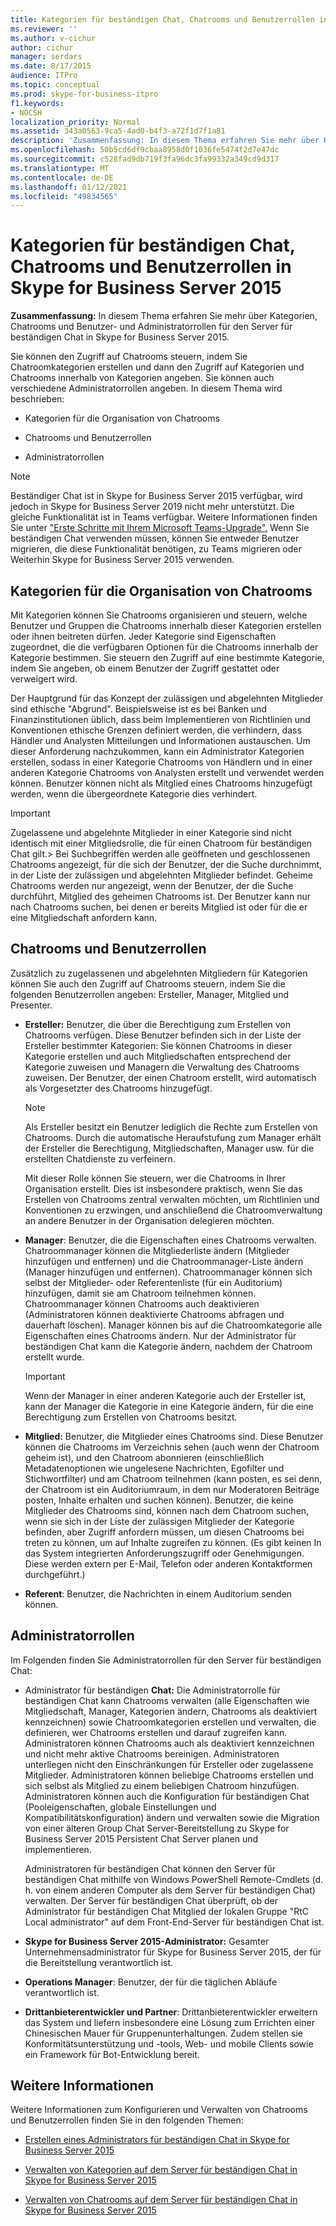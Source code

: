 ```yaml
---
title: Kategorien für beständigen Chat, Chatrooms und Benutzerrollen in Skype for Business Server 2015
ms.reviewer: ''
ms.author: v-cichur
author: cichur
manager: serdars
ms.date: 8/17/2015
audience: ITPro
ms.topic: conceptual
ms.prod: skype-for-business-itpro
f1.keywords:
- NOCSH
localization_priority: Normal
ms.assetid: 343a0563-9ca5-4ad0-b4f3-a72f1d7f1a81
description: 'Zusammenfassung: In diesem Thema erfahren Sie mehr über Kategorien, Chatrooms sowie Benutzer- und Administratorrollen für den Server für beständigen Chat in Skype for Business Server 2015.'
ms.openlocfilehash: 50b5cd6df9cbaa8958d0f1036fe5474f2d7e47dc
ms.sourcegitcommit: c528fad9db719f3fa96dc3fa99332a349cd9d317
ms.translationtype: MT
ms.contentlocale: de-DE
ms.lasthandoff: 01/12/2021
ms.locfileid: "49834565"
---
```

# <a name="persistent-chat-categories-chat-rooms-and-user-roles-in-skype-for-business-server-2015"></a>Kategorien für beständigen Chat, Chatrooms und Benutzerrollen in Skype for Business Server 2015
 
**Zusammenfassung:** In diesem Thema erfahren Sie mehr über Kategorien, Chatrooms und Benutzer- und Administratorrollen für den Server für beständigen Chat in Skype for Business Server 2015.
  
Sie können den Zugriff auf Chatrooms steuern, indem Sie Chatroomkategorien erstellen und dann den Zugriff auf Kategorien und Chatrooms innerhalb von Kategorien angeben. Sie können auch verschiedene Administratorrollen angeben. In diesem Thema wird beschrieben: 
  
- Kategorien für die Organisation von Chatrooms
    
- Chatrooms und Benutzerrollen
    
- Administratorrollen

> [!NOTE] 
> Beständiger Chat ist in Skype for Business Server 2015 verfügbar, wird jedoch in Skype for Business Server 2019 nicht mehr unterstützt. Die gleiche Funktionalität ist in Teams verfügbar. Weitere Informationen finden Sie unter ["Erste Schritte mit Ihrem Microsoft Teams-Upgrade".](/microsoftteams/upgrade-start-here) Wenn Sie beständigen Chat verwenden müssen, können Sie entweder Benutzer migrieren, die diese Funktionalität benötigen, zu Teams migrieren oder Weiterhin Skype for Business Server 2015 verwenden. 
    
## <a name="categories-for-organizing-chat-rooms"></a>Kategorien für die Organisation von Chatrooms

Mit Kategorien können Sie Chatrooms organisieren und steuern, welche Benutzer und Gruppen die Chatrooms innerhalb dieser Kategorien erstellen oder ihnen beitreten dürfen. Jeder Kategorie sind Eigenschaften zugeordnet, die die verfügbaren Optionen für die Chatrooms innerhalb der Kategorie bestimmen. Sie steuern den Zugriff auf eine bestimmte Kategorie, indem Sie angeben, ob einem Benutzer der Zugriff gestattet oder verweigert wird.
  
Der Hauptgrund für das Konzept der zulässigen und abgelehnten Mitglieder sind ethische "Abgrund". Beispielsweise ist es bei Banken und Finanzinstitutionen üblich, dass beim Implementieren von Richtlinien und Konventionen ethische Grenzen definiert werden, die verhindern, dass Händler und Analysten Mitteilungen und Informationen austauschen. Um dieser Anforderung nachzukommen, kann ein Administrator Kategorien erstellen, sodass in einer Kategorie Chatrooms von Händlern und in einer anderen Kategorie Chatrooms von Analysten erstellt und verwendet werden können. Benutzer können nicht als Mitglied eines Chatrooms hinzugefügt werden, wenn die übergeordnete Kategorie dies verhindert.
  
> [!IMPORTANT]
> Zugelassene und abgelehnte Mitglieder in einer  Kategorie sind nicht identisch mit einer Mitgliedsrolle, die für einen Chatroom für beständigen Chat gilt.> Bei Suchbegriffen werden alle geöffneten und geschlossenen Chatrooms angezeigt, für die sich der Benutzer, der die Suche durchnimmt, in der Liste der zulässigen und abgelehnten Mitglieder befindet. Geheime Chatrooms werden nur angezeigt, wenn der Benutzer, der die Suche durchführt, Mitglied des geheimen Chatrooms ist. Der Benutzer kann nur nach Chatrooms suchen, bei denen er bereits Mitglied ist oder für die er eine Mitgliedschaft anfordern kann. 
  
## <a name="chat-rooms-and-user-roles"></a>Chatrooms und Benutzerrollen

Zusätzlich zu zugelassenen und abgelehnten Mitgliedern für Kategorien können Sie auch den Zugriff auf Chatrooms steuern, indem Sie die folgenden Benutzerrollen angeben: Ersteller, Manager, Mitglied und Presenter.
  
- **Ersteller:** Benutzer, die über die Berechtigung zum Erstellen von Chatrooms verfügen. Diese Benutzer befinden sich in der Liste der Ersteller bestimmter Kategorien: Sie können Chatrooms in dieser Kategorie erstellen und auch Mitgliedschaften entsprechend der Kategorie zuweisen und Managern die Verwaltung des Chatrooms zuweisen. Der Benutzer, der einen Chatroom erstellt, wird automatisch als Vorgesetzter des Chatrooms hinzugefügt.
    
    > [!NOTE]
    > Als Ersteller besitzt ein Benutzer lediglich die Rechte zum Erstellen von Chatrooms. Durch die automatische Heraufstufung zum Manager erhält der Ersteller die Berechtigung, Mitgliedschaften, Manager usw. für die erstellten Chatdienste zu verfeinern. 
  
    Mit dieser Rolle können Sie steuern, wer die Chatrooms in Ihrer Organisation erstellt. Dies ist insbesondere praktisch, wenn Sie das Erstellen von Chatrooms zentral verwalten möchten, um Richtlinien und Konventionen zu erzwingen, und anschließend die Chatroomverwaltung an andere Benutzer in der Organisation delegieren möchten.
    
- **Manager**: Benutzer, die die Eigenschaften eines Chatrooms verwalten. Chatroommanager können die Mitgliederliste ändern (Mitglieder hinzufügen und entfernen) und die Chatroommanager-Liste ändern (Manager hinzufügen und entfernen). Chatroommanager können sich selbst der Mitglieder- oder Referentenliste (für ein Auditorium) hinzufügen, damit sie am Chatroom teilnehmen können. Chatroommanager können Chatrooms auch deaktivieren (Administratoren können deaktivierte Chatrooms abfragen und dauerhaft löschen). Manager können bis auf die Chatroomkategorie alle Eigenschaften eines Chatrooms ändern. Nur der Administrator für beständigen Chat kann die Kategorie ändern, nachdem der Chatroom erstellt wurde.
    
    > [!IMPORTANT]
    > Wenn der Manager in einer anderen Kategorie auch der Ersteller ist, kann der Manager die Kategorie in eine Kategorie ändern, für die eine Berechtigung zum Erstellen von Chatrooms besitzt. 
  
- **Mitglied:** Benutzer, die Mitglieder eines Chatrooms sind. Diese Benutzer können die Chatrooms im Verzeichnis sehen (auch wenn der Chatroom geheim ist), und den Chatroom abonnieren (einschließlich Metadatenoptionen wie ungelesene Nachrichten, Egofilter und Stichwortfilter) und am Chatroom teilnehmen (kann posten, es sei denn, der Chatroom ist ein Auditoriumraum, in dem nur Moderatoren Beiträge posten, Inhalte erhalten und suchen können). Benutzer, die keine Mitglieder des Chatrooms sind, können nach dem Chatroom suchen, wenn sie sich in der Liste der zulässigen Mitglieder der Kategorie befinden, aber Zugriff anfordern müssen, um diesen Chatrooms bei treten zu können, um auf Inhalte zugreifen zu können. (Es gibt keinen In das System integrierten Anforderungszugriff oder Genehmigungen. Diese werden extern per E-Mail, Telefon oder anderen Kontaktformen durchgeführt.)
    
- **Referent**: Benutzer, die Nachrichten in einem Auditorium senden können.
    
## <a name="administrator-roles"></a>Administratorrollen

Im Folgenden finden Sie Administratorrollen für den Server für beständigen Chat:
  
- Administrator für beständigen **Chat:** Die Administratorrolle für beständigen Chat kann Chatrooms verwalten (alle Eigenschaften wie Mitgliedschaft, Manager, Kategorien ändern, Chatrooms als deaktiviert kennzeichnen) sowie Chatroomkategorien erstellen und verwalten, die definieren, wer Chatrooms erstellen und darauf zugreifen kann. Administratoren können Chatrooms auch als deaktiviert kennzeichnen und nicht mehr aktive Chatrooms bereinigen. Administratoren unterliegen nicht den Einschränkungen für Ersteller oder zugelassene Mitglieder. Administratoren können beliebige Chatrooms erstellen und sich selbst als Mitglied zu einem beliebigen Chatroom hinzufügen. Administratoren können auch die Konfiguration für beständigen Chat (Pooleigenschaften, globale Einstellungen und Kompatibilitätskonfiguration) ändern und verwalten sowie die Migration von einer älteren Group Chat Server-Bereitstellung zu Skype for Business Server 2015 Persistent Chat Server planen und implementieren.
    
    Administratoren für beständigen Chat können den Server für beständigen Chat mithilfe von Windows PowerShell Remote-Cmdlets (d. h. von einem anderen Computer als dem Server für beständigen Chat) verwalten. Der Server für beständigen Chat überprüft, ob der Administrator für beständigen Chat Mitglied der lokalen Gruppe "RtC Local administrator" auf dem Front-End-Server für beständigen Chat ist.
    
- **Skype for Business Server 2015-Administrator:** Gesamter Unternehmensadministrator für Skype for Business Server 2015, der für die Bereitstellung verantwortlich ist.
    
- **Operations Manager**: Benutzer, der für die täglichen Abläufe verantwortlich ist.
    
- **Drittanbieterentwickler und Partner**: Drittanbieterentwickler erweitern das System und liefern insbesondere eine Lösung zum Errichten einer Chinesischen Mauer für Gruppenunterhaltungen. Zudem stellen sie Konformitätsunterstützung und -tools, Web- und mobile Clients sowie ein Framework für Bot-Entwicklung bereit.
    
## <a name="for-more-information"></a>Weitere Informationen

Weitere Informationen zum Konfigurieren und Verwalten von Chatrooms und Benutzerrollen finden Sie in den folgenden Themen:
  
- [Erstellen eines Administrators für beständigen Chat in Skype for Business Server 2015](../../deploy/deploy-persistent-chat-server/create-a-persistent-chat-administrator.md)
    
- [Verwalten von Kategorien auf dem Server für beständigen Chat in Skype for Business Server 2015](../../manage/persistent-chat/categories.md)
    
- [Verwalten von Chatrooms auf dem Server für beständigen Chat in Skype for Business Server 2015](../../manage/persistent-chat/chat-rooms.md)
    

